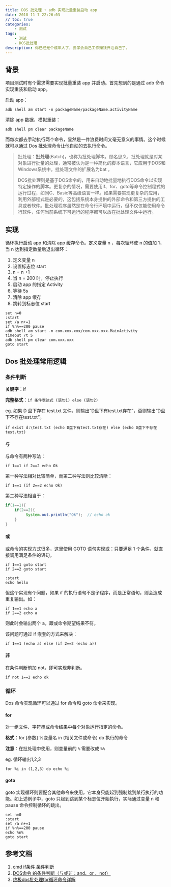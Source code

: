 ```yaml
---
title: DOS 批处理 + adb 实现批量重装启动 app
date: 2018-11-7 22:26:03
// toc: true
categories:
    - 测试
tags: 
    - 测试
    - DOS批处理
description: 你已经是个成年人了，要学会自己工作赚钱养活自己了。
---
```




## 背景

项目测试时有个需求需要实现批量重装 app 并启动。首先想到的是通过 adb 命令实现重装和启动 app。

启动 app：

```
adb shell am start -n packageName/packageName.activityName
```

清除 app 数据，模拟重装：

```
adb shell pm clear packageName
```



而每次都去手动执行两个命令，显然是一件浪费时间又毫无意义的事情。这个时候就可以通过 Dos 批处理命令让他自动的去执行命令。



> 批处理：**批处理**(Batch)，也称为批处理脚本。顾名思义，批处理就是对某对象进行批量的处理，通常被认为是一种简化的脚本语言，它应用于DOS和Windows系统中。批处理文件的扩展名为bat 。 
>
> 
>
> DOS批处理则是基于DOS命令的，用来自动地批量地执行DOS命令以实现特定操作的脚本。更复杂的情况，需要使用if、for、goto等命令控制程式的运行过程，如同C、Basic等高级语言一样。如果需要实现更复杂的应用，利用外部程式是必要的，这包括系统本身提供的外部命令和第三方提供的工具或者软件。批处理程序虽然是在命令行环境中运行，但不仅仅能使用命令行软件，任何当前系统下可运行的程序都可以放在批处理文件中运行。 



## 实现

循环执行启动 app 和清除 app 缓存命令。定义变量 n ，每次循环使 n 的值加 1，当 n 达到指定数量后退出循环：

1. 定义变量 n
2. 设置标志位 start
3. n = n +1
4. 当 n = 200 时，停止执行
5. 启动 app 的指定 Activity
6. 等待 5s
7. 清除 app 缓存
8. 跳转到标志位 start

```
set n=0
:start
set /a n+=1
if %n%==200 pause
adb shell am start -n com.xxx.xxx/com.xxx.xxx.MainActivity
timeout /t 5
adb shell pm clear com.xxx.xxx
goto start
```



## Dos 批处理常用逻辑

### 条件判断

**关键字**：if

**完整格式**：`if 条件表达式 (语句1) else (语句2)`



eg. 如果 D 盘下存在 test.txt 文件，则输出“D盘下有test.txt存在”，否则输出“D盘下不存在test.txt”。

```
if exist d:\test.txt (echo D盘下有test.txt存在) else (echo D盘下不存在test.txt) 
```



#### 与

与命令有两种写法：

```
if 1==1 if 2==2 echo Ok
```

第一种写法相对比较简单，而第二种写法则比较清晰：

```
if 1==1 (if 2==2 echo Ok)
```

第二种写法相当于：

```java
if(1==1){
    if(2==2){
         System.out.println("Ok");	// echo ok
    }
}
```



#### 或

或命令的实现方式很多，这里使用 GOTO 语句实现或：只要满足 1 个条件，就直接调用满足条件的语句。

```
if 1==1 goto start
if 2==2 goto start

:start
echo hello
```

但这个实现有个问题，如果 if 的执行语句不是子程序，而是正常语句，则会造成重复输出。如：

```
if 1==1 echo a
if 2==2 echo a
```

则此时会输出两个 a，跟或命令期望结果不符。

该问题可通过 if 嵌套的方式来解决：

```
if 1==1 (echo a) else (if 2==2 (echo a))
```



#### 非

在条件判断前加 not，即可实现非判断。

```
if not 1==2 echo ok
```



### 循环

Dos 命令实现循环可以通过 for 命令和 goto 命令来实现。

#### for

对一组文件、字符串或命令结果中每个对象运行指定的命令。

**格式**：for [参数] %变量名 in (相关文件或命令) do 执行的命令 

**注意**：在批处理中使用，则变量前的 `%` 需要改成 `%%`

eg. 循环输出1,2,3

```
for %i in (1,2,3) do echo %i
```

#### goto

goto 实现循环则要配合其他命令来使用，它本身只能起到强制跳到某行执行的功能。如上述例子中，goto 只起到跳到某个标志位开始执行，实际通过变量 n 和 pause 命令控制循环的跳出。

```
set n=0
:start
set /a n+=1
if %n%==200 pause
echo %n%
goto start
```



## 参考文档

1. [cmd if条件 条件判断](https://www.jb51.net/article/18979.htm)
2. [DOS命令 的条件判断（与或非：and、or 、not）](https://blog.csdn.net/hongweigg/article/details/60868917)
3. [终极dos批处理for循环命令详解](https://www.jb51.net/article/93170.htm)